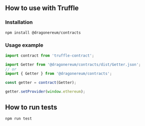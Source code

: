 ## How to use with Truffle

### Installation
```bash
npm install @dragonereum/contracts
```

### Usage example
```js
import contract from 'truffle-contract';

import Getter from '@dragonereum/contracts/dist/Getter.json';
// or
import { Getter } from '@dragonereum/contracts';

const getter = contract(Getter);

getter.setProvider(window.ethereum);
```

## How to run tests
```bash
npm run test
```
